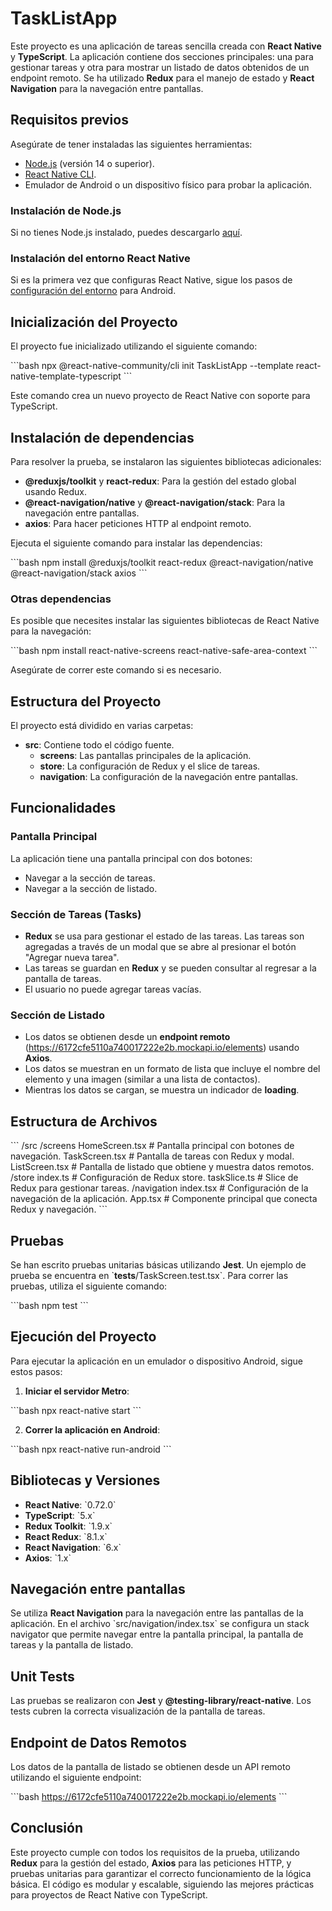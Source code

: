 
# TaskListApp

Este proyecto es una aplicación de tareas sencilla creada con **React Native** y **TypeScript**. La aplicación contiene dos secciones principales: una para gestionar tareas y otra para mostrar un listado de datos obtenidos de un endpoint remoto. Se ha utilizado **Redux** para el manejo de estado y **React Navigation** para la navegación entre pantallas.

## Requisitos previos

Asegúrate de tener instaladas las siguientes herramientas:

- [Node.js](https://nodejs.org/) (versión 14 o superior).
- [React Native CLI](https://reactnative.dev/docs/environment-setup).
- Emulador de Android o un dispositivo físico para probar la aplicación.

### Instalación de Node.js

Si no tienes Node.js instalado, puedes descargarlo [aquí](https://nodejs.org/).

### Instalación del entorno React Native

Si es la primera vez que configuras React Native, sigue los pasos de [configuración del entorno](https://reactnative.dev/docs/environment-setup) para Android.

## Inicialización del Proyecto

El proyecto fue inicializado utilizando el siguiente comando:

\`\`\`bash
npx @react-native-community/cli init TaskListApp --template react-native-template-typescript
\`\`\`

Este comando crea un nuevo proyecto de React Native con soporte para TypeScript.

## Instalación de dependencias

Para resolver la prueba, se instalaron las siguientes bibliotecas adicionales:

- **@reduxjs/toolkit** y **react-redux**: Para la gestión del estado global usando Redux.
- **@react-navigation/native** y **@react-navigation/stack**: Para la navegación entre pantallas.
- **axios**: Para hacer peticiones HTTP al endpoint remoto.

Ejecuta el siguiente comando para instalar las dependencias:

\`\`\`bash
npm install @reduxjs/toolkit react-redux @react-navigation/native @react-navigation/stack axios
\`\`\`

### Otras dependencias

Es posible que necesites instalar las siguientes bibliotecas de React Native para la navegación:

\`\`\`bash
npm install react-native-screens react-native-safe-area-context
\`\`\`

Asegúrate de correr este comando si es necesario.

## Estructura del Proyecto

El proyecto está dividido en varias carpetas:

- **src**: Contiene todo el código fuente.
  - **screens**: Las pantallas principales de la aplicación.
  - **store**: La configuración de Redux y el slice de tareas.
  - **navigation**: La configuración de la navegación entre pantallas.

## Funcionalidades

### Pantalla Principal

La aplicación tiene una pantalla principal con dos botones:

- Navegar a la sección de tareas.
- Navegar a la sección de listado.

### Sección de Tareas (Tasks)

- **Redux** se usa para gestionar el estado de las tareas. Las tareas son agregadas a través de un modal que se abre al presionar el botón "Agregar nueva tarea".
- Las tareas se guardan en **Redux** y se pueden consultar al regresar a la pantalla de tareas.
- El usuario no puede agregar tareas vacías.

### Sección de Listado

- Los datos se obtienen desde un **endpoint remoto** (<https://6172cfe5110a740017222e2b.mockapi.io/elements>) usando **Axios**.
- Los datos se muestran en un formato de lista que incluye el nombre del elemento y una imagen (similar a una lista de contactos).
- Mientras los datos se cargan, se muestra un indicador de **loading**.

## Estructura de Archivos

\`\`\`
/src
  /screens
    HomeScreen.tsx     # Pantalla principal con botones de navegación.
    TaskScreen.tsx     # Pantalla de tareas con Redux y modal.
    ListScreen.tsx     # Pantalla de listado que obtiene y muestra datos remotos.
  /store
    index.ts           # Configuración de Redux store.
    taskSlice.ts       # Slice de Redux para gestionar tareas.
  /navigation
    index.tsx          # Configuración de la navegación de la aplicación.
App.tsx                # Componente principal que conecta Redux y navegación.
\`\`\`

## Pruebas

Se han escrito pruebas unitarias básicas utilizando **Jest**. Un ejemplo de prueba se encuentra en \`**tests**/TaskScreen.test.tsx\`. Para correr las pruebas, utiliza el siguiente comando:

\`\`\`bash
npm test
\`\`\`

## Ejecución del Proyecto

Para ejecutar la aplicación en un emulador o dispositivo Android, sigue estos pasos:

1. **Iniciar el servidor Metro**:

\`\`\`bash
npx react-native start
\`\`\`

2. **Correr la aplicación en Android**:

\`\`\`bash
npx react-native run-android
\`\`\`

## Bibliotecas y Versiones

- **React Native**: \`0.72.0\`
- **TypeScript**: \`5.x\`
- **Redux Toolkit**: \`1.9.x\`
- **React Redux**: \`8.1.x\`
- **React Navigation**: \`6.x\`
- **Axios**: \`1.x\`

## Navegación entre pantallas

Se utiliza **React Navigation** para la navegación entre las pantallas de la aplicación. En el archivo \`src/navigation/index.tsx\` se configura un stack navigator que permite navegar entre la pantalla principal, la pantalla de tareas y la pantalla de listado.

## Unit Tests

Las pruebas se realizaron con **Jest** y **@testing-library/react-native**. Los tests cubren la correcta visualización de la pantalla de tareas.

## Endpoint de Datos Remotos

Los datos de la pantalla de listado se obtienen desde un API remoto utilizando el siguiente endpoint:

\`\`\`bash
<https://6172cfe5110a740017222e2b.mockapi.io/elements>
\`\`\`

## Conclusión

Este proyecto cumple con todos los requisitos de la prueba, utilizando **Redux** para la gestión del estado, **Axios** para las peticiones HTTP, y pruebas unitarias para garantizar el correcto funcionamiento de la lógica básica. El código es modular y escalable, siguiendo las mejores prácticas para proyectos de React Native con TypeScript.
